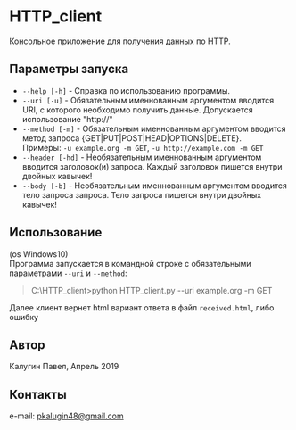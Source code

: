 # HTTP_client
Консольное приложение для получения данных по HTTP.

## Параметры запуска
* `--help [-h]` - Справка по использованию программы.
* `--uri [-u]` - Обязательным именнованным аргументом вводится URI, с которого необходимо получить данные. Допускается использование "http://"<br />
* `--method [-m]` - Обязательным именнованным аргументом вводится метод запроса {GET|PUT|POST|HEAD|OPTIONS|DELETE}.<br />
Примеры: `-u example.org -m GET`, `-u http://example.com -m GET`
* `--header [-hd]` - Необязательным именнованным аргументом вводится заголовок(и) запроса. Каждый заголовок пишется внутри двойных кавычек!
* `--body [-b]` - Необязательным именнованным аргументом вводится тело запроса запроса. Тело запроса пишется внутри двойных кавычек!

## Использование
(os Windows10)<br />
Программа запускается в командной строке с обязательными параметрами `--uri` и `--method`:<br />
> C:\HTTP_client>python HTTP_client.py --uri example.org -m GET

Далее клиент вернет html вариант ответа в файл `received.html`, либо ошибку
## Автор
Калугин Павел, Апрель 2019
## Контакты
e-mail: pkalugin48@gmail.com